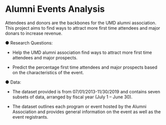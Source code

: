 # Alumni Events Analysis
Attendees and donors are the backbones for the UMD alumni association. This project aims to find ways to attract more first time attendees and major donars to increase revenue.

● Research Questions:

* Help the UMD alumni association find ways to attract more first time attendees and major prospects.

* Predict the percentage first time attendees and major prospects based on the characteristics of the event.

● Data:

* The	dataset	provided is	from 07/01/2013-11/30/2019 and contains seven subsets of	data,	arranged by fiscal year	(July	1	–	June 30).	

* The	dataset outlines each	program	or event hosted	by the Alumni	Association	and	provides general information on	the	event	as well as the	event	registrants.
